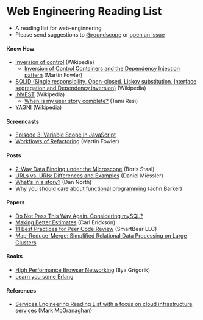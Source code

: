 Web Engineering Reading List
============================

* A reading list for web-enginnering
* Please send suggestions to [@roundscope](https://twitter.com/roundscope) or [open an issue](https://github.com/roundscope/web-engineering/issues) 
 

#### Know How
* [Inversion of control](http://en.wikipedia.org/wiki/Inversion_of_control) (Wikipedia)
    * [Inversion of Control Containers and the Dependency Injection pattern](http://martinfowler.com/articles/injection.html) (Martin Fowler) 
* [SOLID (Single responsibility, Open-closed, Liskov substitution, Interface segregation and Dependency inversion)](http://en.wikipedia.org/wiki/SOLID_(object-oriented_design)) (Wikipedia)
* [INVEST](http://en.wikipedia.org/wiki/INVEST_(mnemonic)) (Wikipedia)
    * [When is my user story complete?](http://pivotallabs.com/when-is-my-user-story-complete/) (Tami Resi)
* [YAGNI](http://en.wikipedia.org/wiki/You_aren't_gonna_need_it) (Wikipedia)

#### Screencasts

* [Episode 3: Variable Scope In JavaScript](http://www.watchmecode.net/javascript-scope)
* [Workflows of Refactoring](http://martinfowler.com/articles/workflowsOfRefactoring/) (Martin Fowler)

 
#### Posts

* [2-Way Data Binding under the Microscope](http://staal.io/blog/2014/02/05/2-way-data-binding-under-the-microscope) (Boris Staal)
* [URLs vs. URIs: Differences and Examples](http://www.danielmiessler.com/study/url_vs_uri/) (Daniel Miessler)
* [What's in a story?](http://dannorth.net/whats-in-a-story/) (Dan North)
* [Why you should care about functional programming](http://pivotallabs.com/why-you-should-care-about-functional-programming/) (John Barker)

 
#### Papers
* [Do Not Pass This Way Again. Considering mySQL?](http://grimoire.ca/mysql/choose-something-else)
* [Making Better Estimates](http://spin.atomicobject.com/2008/11/26/making-better-estimates/) (Carl Erickson)
* [11 Best Practices for Peer Code Review](http://smartbear.com/SmartBear/media/pdfs/WP-CC-11-Best-Practices-of-Peer-Code-Review.pdf) (SmartBear LLC)
* [Map-Reduce-Merge: Simpliﬁed Relational Data Processing on Large Clusters](http://www.cs.duke.edu/courses/cps399.28/current/papers/sigmod07-YangDasdanEtAl-map_reduce_merge.pdf)

#### Books

* [High Performance Browser Networking](http://shop.oreilly.com/product/0636920028048.do) (Ilya Grigorik)
* [Learn you some Erlang](http://learnyousomeerlang.com/content)


#### References

* [Services Engineering Reading List with a focus on cloud infrastructure services](https://github.com/mmcgrana/services-engineering) (Mark McGranaghan)
